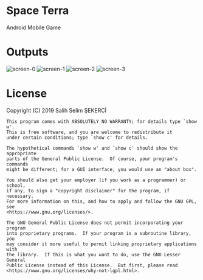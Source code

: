 # Space Terra
Android Mobile Game

# Outputs
![screen-0](https://user-images.githubusercontent.com/53614606/109380988-b20eeb00-78e8-11eb-9e4b-92bf47acd109.jpg)
![screen-1](https://user-images.githubusercontent.com/53614606/109380987-b1765480-78e8-11eb-84f8-bf80410aa1d8.jpg)
![screen-2](https://user-images.githubusercontent.com/53614606/109380986-b1765480-78e8-11eb-917d-4e23fb85151e.jpg)
![screen-3](https://user-images.githubusercontent.com/53614606/109380985-b1765480-78e8-11eb-9881-b9fc2d47c6ee.jpg)



# License

<Space Terra>  Copyright (C) 2019  Salih Selim ŞEKERCİ
    
    
    This program comes with ABSOLUTELY NO WARRANTY; for details type `show w'.
    This is free software, and you are welcome to redistribute it
    under certain conditions; type `show c' for details.

    The hypothetical commands `show w' and `show c' should show the appropriate
    parts of the General Public License.  Of course, your program's commands
    might be different; for a GUI interface, you would use an "about box".

    You should also get your employer (if you work as a programmer) or school,
    if any, to sign a "copyright disclaimer" for the program, if necessary.
    For more information on this, and how to apply and follow the GNU GPL, see
    <https://www.gnu.org/licenses/>.

    The GNU General Public License does not permit incorporating your program
    into proprietary programs.  If your program is a subroutine library, you
    may consider it more useful to permit linking proprietary applications with
    the library.  If this is what you want to do, use the GNU Lesser General
    Public License instead of this License.  But first, please read
    <https://www.gnu.org/licenses/why-not-lgpl.html>.
